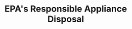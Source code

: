 ---
title: EPA's Responsible Appliance Disposal
url: 'https://www.epa.gov/rad'
categories:
  - 6ad9cfc5-eac0-455e-9ad0-f537896373ba
tags:
  - home-owner
countries:
  - us
description: >-
  RAD is a voluntary partnership program that works with utilities, retailers,
  manufacturers, state and local government agencies, affiliates, and others to
  dispose of old refrigerated appliances using the best environmental practices
  available.
image: null
blueprint: action

---